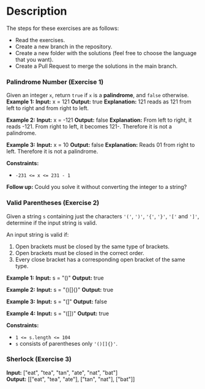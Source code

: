 # Description
The steps for these exercises are as follows:
- Read the exercises.
- Create a new branch in the repository.
- Create a new folder with the solutions (feel free to choose the language that you want).
- Create a Pull Request to merge the solutions in the main branch.

### Palindrome Number (Exercise 1)
Given an integer `x`, return `true` if `x` is a **palindrome**, and `false` otherwise.
**Example 1:**
**Input:** x = 121
**Output:** true
**Explanation:** 121 reads as 121 from left to right and from right to left.

**Example 2:**
**Input:** x = -121
**Output:** false
**Explanation:** From left to right, it reads -121. From right to left, it becomes 121-. Therefore it is not a palindrome.

**Example 3:**
**Input:** x = 10
**Output:** false
**Explanation:** Reads 01 from right to left. Therefore it is not a palindrome.

**Constraints:**

-   `-231 <= x <= 231 - 1`

**Follow up:** Could you solve it without converting the integer to a string?

### Valid Parentheses (Exercise 2)
Given a string  `s`  containing just the characters  `'('`,  `')'`,  `'{'`,  `'}'`,  `'['`  and  `']'`, determine if the input string is valid.

An input string is valid if:

1.  Open brackets must be closed by the same type of brackets.
2.  Open brackets must be closed in the correct order.
3.  Every close bracket has a corresponding open bracket of the same type.

**Example 1:**
**Input:**  s = "()"
**Output:**  true

**Example 2:**
**Input:**  s = "()[]{}"
**Output:**  true

**Example 3:**
**Input:**  s = "(]"
**Output:**  false

**Example 4:**
**Input:**  s = "([])"
**Output:**  true

**Constraints:**

-   `1 <= s.length <= 104`
-   `s`  consists of parentheses only  `'()[]{}'`.

### Sherlock (Exercise 3)
**Input:** ["eat", "tea", "tan", "ate", "nat", "bat"]  
**Output:** [["eat", "tea", "ate"], ["tan", "nat"], ["bat"]]
